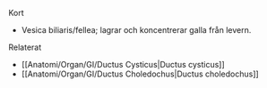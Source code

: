 Kort
- Vesica biliaris/fellea; lagrar och koncentrerar galla från levern.

Relaterat
- [[Anatomi/Organ/GI/Ductus Cysticus|Ductus cysticus]]
- [[Anatomi/Organ/GI/Ductus Choledochus|Ductus choledochus]]

